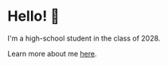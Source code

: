 # Hello! 👋

I'm a high-school student in the class of 2028.

Learn more about me [here](https://rushil-m.web.app).
